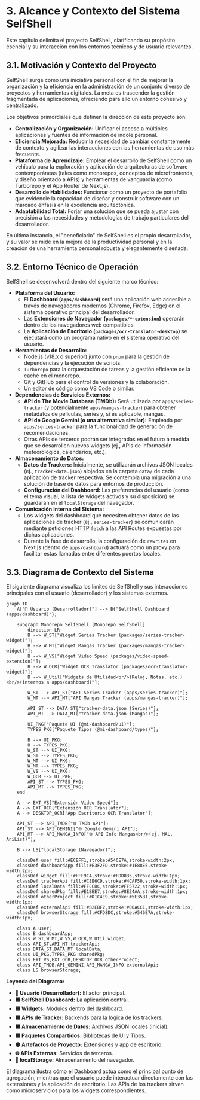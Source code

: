 # 3. Alcance y Contexto del Sistema SelfShell

Este capítulo delimita el proyecto SelfShell, clarificando su propósito esencial y su interacción con los entornos técnicos y de usuario relevantes.

## 3.1. Motivación y Contexto del Proyecto

SelfShell surge como una iniciativa personal con el fin de mejorar la organización y la eficiencia en la administración de un conjunto diverso de proyectos y herramientas digitales. La meta es trascender la gestión fragmentada de aplicaciones, ofreciendo para ello un entorno cohesivo y centralizado.

Los objetivos primordiales que definen la dirección de este proyecto son:

* **Centralización y Organización:** Unificar el acceso a múltiples aplicaciones y fuentes de información de índole personal.
* **Eficiencia Mejorada:** Reducir la necesidad de cambiar constantemente de contexto y agilizar las interacciones con las herramientas de uso más frecuente.
* **Plataforma de Aprendizaje:** Emplear el desarrollo de SelfShell como un vehículo para la exploración y aplicación de arquitecturas de software contemporáneas (tales como monorepos, conceptos de microfrontends, y diseño orientado a APIs) y herramientas de vanguardia (como Turborepo y el App Router de Next.js).
* **Desarrollo de Habilidades:** Funcionar como un proyecto de portafolio que evidencie la capacidad de diseñar y construir software con un marcado énfasis en la excelencia arquitectónica.
* **Adaptabilidad Total:** Forjar una solución que se pueda ajustar con precisión a las necesidades y metodologías de trabajo particulares del desarrollador.

En última instancia, el "beneficiario" de SelfShell es el propio desarrollador, y su valor se mide en la mejora de la productividad personal y en la creación de una herramienta personal robusta y elegantemente diseñada.

## 3.2. Entorno Técnico de Operación

SelfShell se desenvolverá dentro del siguiente marco técnico:

* **Plataforma del Usuario:**
    * El **Dashboard (`apps/dashboard`)** será una aplicación web accesible a través de navegadores modernos (Chrome, Firefox, Edge) en el sistema operativo principal del desarrollador.
    * Las **Extensiones de Navegador (`packages/*-extension`)** operarán dentro de los navegadores web compatibles.
    * La **Aplicación de Escritorio (`packages/ocr-translator-desktop`)** se ejecutará como un programa nativo en el sistema operativo del usuario.
* **Herramientas de Desarrollo:**
    * Node.js (v18.x o superior) junto con `pnpm` para la gestión de dependencias y la ejecución de scripts.
    * `Turborepo` para la orquestación de tareas y la gestión eficiente de la caché en el monorepo.
    * Git y GitHub para el control de versiones y la colaboración.
    * Un editor de código como VS Code o similar.
* **Dependencias de Servicios Externos:**
    * **API de The Movie Database (TMDb):** Será utilizada por `apps/series-tracker` (y potencialmente `apps/mangas-tracker`) para obtener metadatos de películas, series y, si es aplicable, mangas.
    * **API de Google Gemini (o una alternativa similar):** Empleada por `apps/series-tracker` para la funcionalidad de generación de recomendaciones.
    * Otras APIs de terceros podrán ser integradas en el futuro a medida que se desarrollen nuevos widgets (ej., APIs de información meteorológica, calendarios, etc.).
* **Almacenamiento de Datos:**
    * **Datos de Trackers:** Inicialmente, se utilizarán archivos JSON locales (ej., `tracker-data.json`) alojados en la carpeta `data/` de cada aplicación de tracker respectiva. Se contempla una migración a una solución de base de datos para entornos de producción.
    * **Configuración del Dashboard:** Las preferencias del usuario (como el tema visual, la lista de widgets activos y su disposición) se guardarán en el `localStorage` del navegador.
* **Comunicación Interna del Sistema:**
    * Los widgets del dashboard que necesiten obtener datos de las aplicaciones de tracker (ej., `series-tracker`) se comunicarán mediante peticiones HTTP `fetch` a las API Routes expuestas por dichas aplicaciones.
    * Durante la fase de desarrollo, la configuración de `rewrites` en Next.js (dentro de `apps/dashboard`) actuará como un proxy para facilitar estas llamadas entre diferentes puertos locales.

## 3.3. Diagrama de Contexto del Sistema

El siguiente diagrama visualiza los límites de SelfShell y sus interacciones principales con el usuario (desarrollador) y los sistemas externos.

```mermaid
graph TD
    A["👤 Usuario (Desarrollador)"] --> B{"SelfShell Dashboard (apps/dashboard)"};

    subgraph Monorepo_SelfShell [Monorepo SelfShell]
        direction LR
        B --> W_ST["Widget Series Tracker (packages/series-tracker-widget)"];
        B --> W_MT["Widget Mangas Tracker (packages/mangas-tracker-widget)"];
        B --> W_VS["Widget Video Speed (packages/video-speed-extension)"];
        B --> W_OCR["Widget OCR Translator (packages/ocr-translator-widget)"];
        B --> W_Util["Widgets de Utilidad<br/>(Reloj, Notas, etc.)<br/>(internos a apps/dashboard)"];

        W_ST --> API_ST["API Series Tracker (apps/series-tracker)"];
        W_MT --> API_MT["API Mangas Tracker (apps/mangas-tracker)"];

        API_ST --> DATA_ST["tracker-data.json (Series)"];
        API_MT --> DATA_MT["tracker-data.json (Mangas)"];

        UI_PKG["Paquete UI (@mi-dashboard/ui)"];
        TYPES_PKG["Paquete Tipos (@mi-dashboard/types)"];
        
        B --> UI_PKG;
        B --> TYPES_PKG;
        W_ST --> UI_PKG;
        W_ST --> TYPES_PKG;
        W_MT --> UI_PKG;
        W_MT --> TYPES_PKG;
        W_VS --> UI_PKG;
        W_OCR --> UI_PKG;
        API_ST --> TYPES_PKG;
        API_MT --> TYPES_PKG;
    end

    A --> EXT_VS["Extensión Video Speed"];
    A --> EXT_OCR["Extensión OCR Translator"];
    A --> DESKTOP_OCR["App Escritorio OCR Translator"];
    
    API_ST --> API_TMDB["🌐 TMDb API"];
    API_ST --> API_GEMINI["🌐 Google Gemini API"];
    API_MT --> API_MANGA_INFO["🌐 API Info Mangas<br/>(ej. MAL, AniList)"];

    B --> LS["localStorage (Navegador)"];

    classDef user fill:#ECEFF1,stroke:#546E7A,stroke-width:2px;
    classDef dashboardApp fill:#E3F2FD,stroke:#1E88E5,stroke-width:2px;
    classDef widget fill:#FFF9C4,stroke:#FDD835,stroke-width:1px;
    classDef trackerApi fill:#C8E6C9,stroke:#4CAF50,stroke-width:1px;
    classDef localData fill:#FFCCBC,stroke:#FF5722,stroke-width:1px;
    classDef sharedPkg fill:#E1BEE7,stroke:#8E24AA,stroke-width:1px;
    classDef otherProject fill:#D1C4E9,stroke:#5E35B1,stroke-width:1px;
    classDef externalApi fill:#B2EBF2,stroke:#00ACC1,stroke-width:1px;
    classDef browserStorage fill:#CFD8DC,stroke:#546E7A,stroke-width:1px;

    class A user;
    class B dashboardApp;
    class W_ST,W_MT,W_VS,W_OCR,W_Util widget;
    class API_ST,API_MT trackerApi;
    class DATA_ST,DATA_MT localData;
    class UI_PKG,TYPES_PKG sharedPkg;
    class EXT_VS,EXT_OCR,DESKTOP_OCR otherProject;
    class API_TMDB,API_GEMINI,API_MANGA_INFO externalApi;
    class LS browserStorage;
```

**Leyenda del Diagrama:**

* **👤 Usuario (Desarrollador):** El actor principal.
* **🟦 SelfShell Dashboard:** La aplicación central.
* **🟨 Widgets:** Módulos dentro del dashboard.
* **🟩 APIs de Tracker:** Backends para la lógica de los trackers.
* **🟧 Almacenamiento de Datos:** Archivos JSON locales (inicial).
* **🟪 Paquetes Compartidos:** Bibliotecas de UI y Tipos.
* **🟣 Artefactos de Proyecto:** Extensiones y app de escritorio.
* **🌐 APIs Externas:** Servicios de terceros.
* **🔘 localStorage:** Almacenamiento del navegador.

El diagrama ilustra cómo el Dashboard actúa como el principal punto de agregación, mientras que el usuario puede interactuar directamente con las extensiones y la aplicación de escritorio. Las APIs de los trackers sirven como microservicios para los widgets correspondientes.
